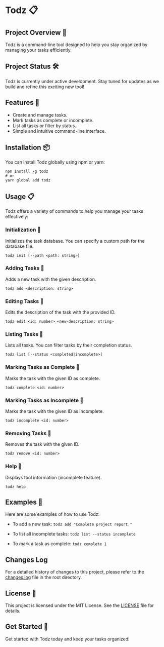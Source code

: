 # Todz 📋

## Project Overview 🚀

Todz is a command-line tool designed to help you stay organized by managing your tasks efficiently.

## Project Status 🛠️

Todz is currently under active development. Stay tuned for updates as we build and refine this exciting new tool!

## Features 🚀

- Create and manage tasks.
- Mark tasks as complete or incomplete.
- List all tasks or filter by status.
- Simple and intuitive command-line interface.

## Installation 📦

You can install Todz globally using npm or yarn:

```shell
npm install -g todz
# or
yarn global add todz
```

## Usage 📋

Todz offers a variety of commands to help you manage your tasks effectively:

### Initialization 🌟

Initializes the task database. You can specify a custom path for the database file.

```shell
todz init [--path <path: string>]
```

### Adding Tasks 🌟

Adds a new task with the given description.

```shell
todz add <description: string>
```

### Editing Tasks 🌟

Edits the description of the task with the provided ID.

```shell
todz edit <id: number> <new-description: string>
```

### Listing Tasks 🌟

Lists all tasks. You can filter tasks by their completion status.

```shell
todz list [--status <completed|incomplete>]
```

### Marking Tasks as Complete 🌟

Marks the task with the given ID as complete.

```shell
todz complete <id: number>
```

### Marking Tasks as Incomplete 🌟

Marks the task with the given ID as incomplete.

```shell
todz incomplete <id: number>
```

### Removing Tasks 🌟

Removes the task with the given ID.

```shell
todz remove <id: number>
```

### Help 🌟

Displays tool information (incomplete feature).

```shell
todz help
```

## Examples 🌟

Here are some examples of how to use Todz:

- To add a new task: `todz add "Complete project report."`

- To list all incomplete tasks: `todz list --status incomplete`

- To mark a task as complete: `todz complete 1`

## Changes Log

For a detailed history of changes to this project, please refer to the [changes.log](changes.log) file in the root directory.

## License 📜

This project is licensed under the MIT License. See the [LICENSE](LICENSE) file for details.

## Get Started 🏁

Get started with Todz today and keep your tasks organized!
